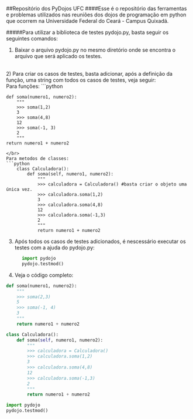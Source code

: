 ##Repositório dos PyDojos UFC
####Esse é o repositório das ferramentas e problemas utilizados nas reuniões dos dojos de programação em python que ocorrem na Universidade Federal do Ceará - Campus Quixadá.

#####Para utilizar a biblioteca de testes pydojo.py, basta seguir os seguintes comandos:
1) Baixar o arquivo pydojo.py no mesmo diretório onde se encontra o arquivo que será aplicado os testes.
</br>
2) Para criar os casos de testes, basta adicionar, após a definição da função, uma string com todos os casos de testes, veja seguir:
</br>
Para funções:
```python

    def soma(numero1, numero2):
        """
        >>> soma(1,2)
        3
        >>> soma(4,8)
        12
        >>> soma(-1, 3)
        2
        """
    return numero1 + numero2
```
</br>
Para metodos de classes:
```python
    class Calculadora():
        def soma(self, numero1, numero2):
            """
            >>> calculadora = Calculadora() #basta criar o objeto uma única vez.
            >>> calculadora.soma(1,2)
            3
            >>> calculadora.soma(4,8)
            12
            >>> calculadora.soma(-1,3)
            2
            """
            return numero1 + numero2
```
3) Após todos os casos de testes adicionados, é nescessário executar os testes com a ajuda do pydojo.py:
```python
      import pydojo
      pydojo.testmod()
```
4) Veja o código completo:
```python
def soma(numero1, numero2):
	"""
	>>> soma(2,3)
	5
	>>> soma(-1, 4)
	3
	"""
	return numero1 + numero2

class Calculadora():
	def soma(self, numero1, numero2):
		"""
		>>> calculadora = Calculadora()
		>>> calculadora.soma(1,2)
		3
		>>> calculadora.soma(4,8)
		12
		>>> calculadora.soma(-1,3)
		2
		"""
		return numero1 + numero2

import pydojo
pydojo.testmod()
```
